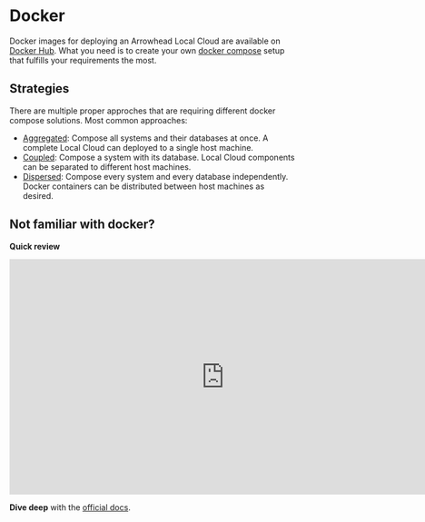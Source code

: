 # Docker

Docker images for deploying an Arrowhead Local Cloud are available on [Docker Hub](https://hub.docker.com/u/aitiaiiot?page=1&search=arrowhead). What you need is to create your own [docker compose](https://docs.docker.com/compose/) setup that fulfills your requirements the most.

## Strategies

There are multiple proper approches that are requiring different docker compose solutions. Most common approaches:

* [Aggregated](./docker/docker_aggregated.md): Compose all systems and their databases at once. A complete Local Cloud can deployed to a single host machine.
* [Coupled](./docker/docker_coupled.md): Compose a system with its database. Local Cloud components can be separated to different host machines.
* [Dispersed](./docker/docker_dispersed.md): Compose every system and every database independently. Docker containers can be distributed between host machines as desired. 

## Not familiar with docker?

**Quick review**

<iframe width="756" height="415" src="https://www.youtube.com/embed/QEzbZKtLi-g?si=Lh7xgx9-XJeBvNng" title="YouTube video player" frameborder="0" allow="accelerometer; autoplay; clipboard-write; encrypted-media; gyroscope; picture-in-picture; web-share" referrerpolicy="strict-origin-when-cross-origin" allowfullscreen></iframe>

**Dive deep** with the [official docs](https://www.docker.com/get-started/).